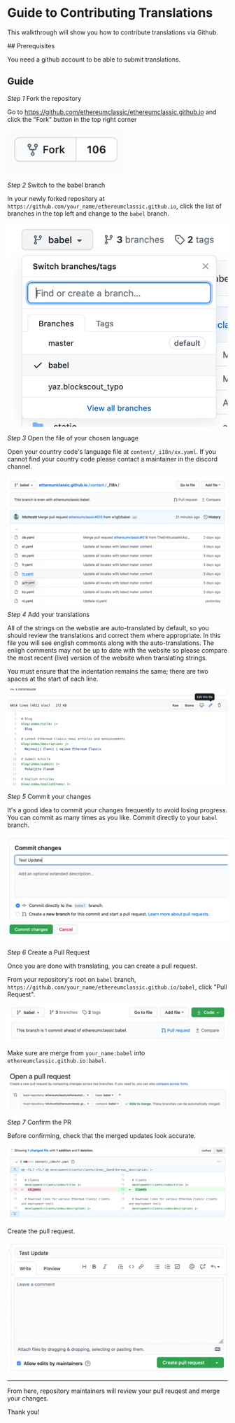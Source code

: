 # Guide to Contributing Translations

This walkthrough will show you how to contribute translations via Github.

## Prerequisites

You need a github account to be able to submit translations.

## Guide

_Step 1_ Fork the repository

Go to https://github.com/ethereumclassic/ethereumclassic.github.io and click the "Fork" button in the top right corner

![Fork](./t_0.png)

_Step 2_ Switch to the babel branch

In your newly forked repository at `https://github.com/your_name/ethereumclassic.github.io`, click the list of branches in the top left and change to the `babel` branch.

![Switch Branches](./t_1.png)

_Step 3_ Open the file of your chosen language

Open your country code's language file at `content/_i18n/xx.yaml`. If you cannot find your country code please contact a maintainer in the discord channel.

![Open File](./t_2.png)

_Step 4_ Add your translations

All of the strings on the webstie are auto-translated by default, so you should review the translations and correct them where appropriate. In this file you will see english comments along with the auto-translations. The enligh comments may not be up to date with the website so please compare the most recent (live) version of the website when translating strings.

You must ensure that the indentation remains the same; there are two spaces at the start of each line.

![Translate](./t_3.png)

_Step 5_ Commit your changes

It's a good idea to commit your changes frequently to avoid losing progress. You can commit as many times as you like. Commit directly to your `babel` branch.

![Commit](./t_4.png)

_Step 6_ Create a Pull Request

Once you are done with translating, you can create a pull request.

From your repository's root on `babel` branch, `https://github.com/your_name/ethereumclassic.github.io/babel`, click "Pull Request".

![Create PR](./t_5.png)

Make sure are merge from `your_name:babel` into `ethereumclassic.github.io:babel`.

![Merge into Babel](./t_6.png)

_Step 7_ Confirm the PR

Before confirming, check that the merged updates look accurate.

![Review Changes](./t_7.png)

Create the pull request.

![Confirm PR](./t_8.png)

---

From here, repository maintainers will review your pull reuqest and merge your changes.

Thank you!
